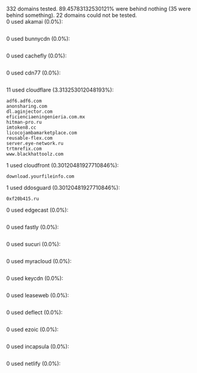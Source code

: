 332 domains tested. 89.45783132530121% were behind nothing (35 were behind something). 22 domains could not be tested.<br>
0 used akamai (0.0%):
```

```

0 used bunnycdn (0.0%):
```

```

0 used cachefly (0.0%):
```

```

0 used cdn77 (0.0%):
```

```

11 used cloudflare (3.313253012048193%):
```
adf6.adf6.com
anonsharing.com
dl.aginjector.com
eficienciaeningenieria.com.mx
hitman-pro.ru
imtoken8.cc
licocojambamarketplace.com
reusable-flex.com
server.eye-network.ru
trtmrefix.com
www.blackhattoolz.com
```

1 used cloudfront (0.30120481927710846%):
```
download.yourfileinfo.com
```

1 used ddosguard (0.30120481927710846%):
```
0xf20b415.ru
```

0 used edgecast (0.0%):
```

```

0 used fastly (0.0%):
```

```

0 used sucuri (0.0%):
```

```

0 used myracloud (0.0%):
```

```

0 used keycdn (0.0%):
```

```

0 used leaseweb (0.0%):
```

```

0 used deflect (0.0%):
```

```

0 used ezoic (0.0%):
```

```

0 used incapsula (0.0%):
```

```

0 used netlify (0.0%):
```

```
